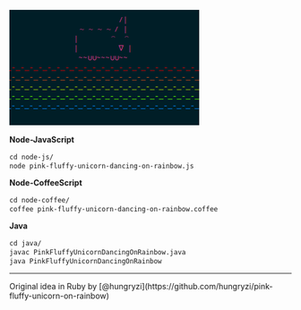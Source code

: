 ![](https://raw.githubusercontent.com/drabiter/pink-fluffy-unicorn-dancing-on-rainbow/master/pfudor.png)

**Node-JavaScript**

```
cd node-js/
node pink-fluffy-unicorn-dancing-on-rainbow.js
```

**Node-CoffeeScript**

```
cd node-coffee/
coffee pink-fluffy-unicorn-dancing-on-rainbow.coffee
```

**Java**

```
cd java/
javac PinkFluffyUnicornDancingOnRainbow.java
java PinkFluffyUnicornDancingOnRainbow
```


<hr>
Original idea in Ruby by [@hungryzi](https://github.com/hungryzi/pink-fluffy-unicorn-on-rainbow)
